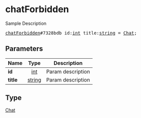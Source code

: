 # chatForbidden

Sample Description

<pre>
<a href="../constructor/chatForbidden.md">chatForbidden</a>#7328bdb id:<a href="../type/int.md">int</a> title:<a href="../type/string.md">string</a> = <a href="../type/Chat.md">Chat</a>;
</pre>
## Parameters

| Name | Type | Description |
|------|:----:|-------------|
| **id** | <a href="../type/int.md">int</a> | Param description |
| **title** | <a href="../type/string.md">string</a> | Param description |

## Type

<a href="../type/Chat.md">Chat</a>
